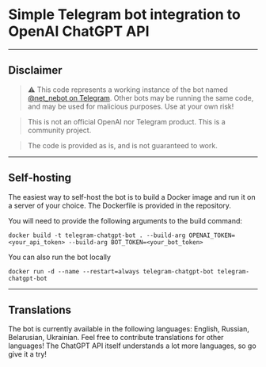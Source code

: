 # Simple Telegram bot integration to OpenAI ChatGPT API

---
## Disclaimer 
> ⚠️ This code represents a working instance of the bot named [@net_nebot on Telegram](https://t.me/net_nebot). Other bots may be running the same code, and may be used for malicious purposes. Use at your own risk!

> This is not an official OpenAI nor Telegram product. This is a community project.

> The code is provided as is, and is not guaranteed to work.
---
## Self-hosting
The easiest way to self-host the bot is to build a Docker image and run it on a server of your choice. The Dockerfile is provided in the repository.

You will need to provide the following arguments to the build command:
```shell
docker build -t telegram-chatgpt-bot . --build-arg OPENAI_TOKEN=<your_api_token> --build-arg BOT_TOKEN=<your_bot_token>
```

You can also run the bot locally
```shell
docker run -d --name --restart=always telegram-chatgpt-bot telegram-chatgpt-bot
```
---
## Translations
The bot is currently available in the following languages: English, Russian, Belarusian, Ukrainian. Feel free to contribute translations for other languages! The ChatGPT API itself understands a lot more languages, so go give it a try!